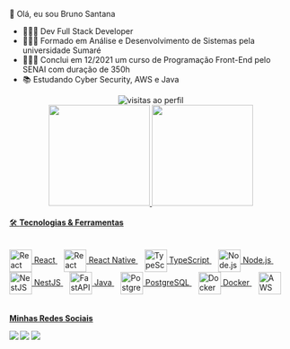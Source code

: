  
 👋 Olá, eu sou Bruno Santana

 
- 👨🏼‍💻 Dev Full Stack Developer
- 👨🏻‍🎓 Formado em Análise e Desenvolvimento de Sistemas pela universidade Sumaré
- 👨🏻‍🎓 Conclui em 12/2021 um curso de Programação Front-End pelo SENAI com duração de 350h
- 📚 Estudando Cyber Security, AWS e Java

 <div align ="center"> <img src="https://komarev.com/ghpvc/?username=BrunooSanttana&color=blue" alt="visitas ao perfil" > 
 </div>
<div align="center"> 
  <a href="https://github.com/BrunooSanttana">
  <img height="180em" src="https://github-readme-stats.vercel.app/api?username=BrunooSanttana&show_icons=true&theme=dark&include_all_commits=true&count_private=true"/>
  <img height="180em" src="https://github-readme-stats.vercel.app/api/top-langs/?username=BrunooSanttana&layout=compact&langs_count=7&theme=dark"/>
</div> <br>  
   🛠 <strong> Tecnologias & Ferramentas</strong> 
  <div style="display: inline_block"><br>
<div style="display: inline_block"><br> <!-- React --> <a href="https://reactjs.org/" target="_blank"> <img align="center" alt="React" height="40" width="40" src="https://cdn.jsdelivr.net/gh/devicons/devicon/icons/react/react-original.svg" /> <span>React</span> </a>&nbsp;&nbsp; <!-- React Native --> <a href="https://reactnative.dev/" target="_blank"> <img align="center" alt="React Native" height="40" width="40" src="https://cdn.jsdelivr.net/gh/devicons/devicon/icons/react/react-original.svg" /> <span>React Native</span> </a>&nbsp;&nbsp; <!-- TypeScript --> <a href="https://www.typescriptlang.org/" target="_blank"> <img align="center" alt="TypeScript" height="40" width="40" src="https://cdn.jsdelivr.net/gh/devicons/devicon/icons/typescript/typescript-original.svg" /> <span>TypeScript</span> </a>&nbsp;&nbsp; <!-- Node.js --> <a href="https://nodejs.org/" target="_blank"> <img align="center" alt="Node.js" height="40" width="40" src="https://cdn.jsdelivr.net/gh/devicons/devicon/icons/nodejs/nodejs-original.svg" /> <span>Node.js</span> </a>&nbsp;&nbsp; <!-- NestJS --> <a href="https://nestjs.com/" target="_blank"> <img align="center" alt="NestJS" height="40" width="40" src="https://cdn.jsdelivr.net/gh/devicons/devicon/icons/nestjs/nestjs-plain.svg" /> <span>NestJS</span> </a>&nbsp;&nbsp; <!-- FastAPI --> <a href="https://fastapi.tiangolo.com/" target="_blank"> <img align="center" alt="FastAPI" height="40" width="40" src="https://cdn.jsdelivr.net/gh/devicons/devicon/icons/fastapi/fastapi-original.svg" />
<span>Java</span> </a>&nbsp;&nbsp; <!-- PostgreSQL --> <a href="https://www.postgresql.org/" target="_blank"> <img align="center" alt="PostgreSQL" height="40" width="40" src="https://cdn.jsdelivr.net/gh/devicons/devicon/icons/postgresql/postgresql-original.svg" /> <span>PostgreSQL</span> </a>&nbsp;&nbsp; <!-- Docker --> <a href="https://www.docker.com/" target="_blank"> <img align="center" alt="Docker" height="40" width="40" src="https://cdn.jsdelivr.net/gh/devicons/devicon/icons/docker/docker-original.svg" /> <span>Docker</span> </a>&nbsp;&nbsp; <!-- AWS --> <a href="https://aws.amazon.com/" target="_blank"> <img align="center" alt="AWS" height="40" width="40" src="https://cdn.jsdelivr.net/gh/devicons/devicon/icons/amazonwebservices/amazonwebservices-original.svg" />  </div>
  </div>
    <br>
    <br>
    <div> <strong>Minhas Redes Sociais <strong> <br> 
      
  <a href="https://www.instagram.com/brunos_santana/" target="_blank"><img src="https://img.shields.io/badge/-Instagram-%23E4405F?style=for-the-badge&logo=instagram&logoColor=white" target="_blank"></a>
  <a href = "mailto:brunoliveiraq@gmail.com"><img src="https://img.shields.io/badge/-Gmail-%23333?style=for-the-badge&logo=gmail&logoColor=white" target="_blank"></a>
  <a href="https://www.linkedin.com/in/brunoo-santtana/" target="_blank"><img src="https://img.shields.io/badge/-LinkedIn-%230077B5?style=for-the-badge&logo=linkedin&logoColor=white" target="_blank"></a> 
     </div>
     
      
